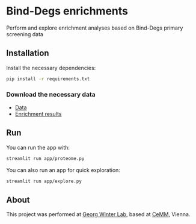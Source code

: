 # Bind-Degs enrichments
Perform and explore enrichment analyses based on Bind-Degs primary screening data

## Installation

Install the necessary dependencies:
```bash
pip install -r requirements.txt
```

### Download the necessary data

* [Data]()
* [Enrichment results]()

## Run

You can run the app with:
```bash
streamlit run app/proteome.py
```

You can also run an app for quick exploration:
```bash
streamlit run app/explore.py
```

## About

This project was performed at [Georg Winter Lab](https://www.winter-lab.com/), based at [CeMM](https://cemm.at/), Vienna.